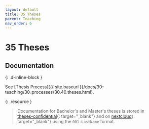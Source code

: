 ```yaml
---
layout: default
title: 35 Theses
parent: Teaching
nav_order: 6
---
```


# 35 Theses

## Documentation
{: .d-inline-block }

See [Thesis Process]({{ site.baseurl }}/docs/30-teaching/30_processes/30.40.theses.html).

{: .resource } 
> Documentation for Bachelor's and Master's theses is stored in [theses-confidential](https://github.com/digital-work-lab/theses-confidential){: target="_blank"} and on [nextcloud](https://nc-2272638881871040784.nextcloud-ionos.com/index.php/apps/files/?dir=/30-30-teaching/35_theses&fileid=124){: target="_blank"} using the `001-LastName` format.
